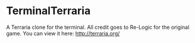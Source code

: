 # TerminalTerraria
A Terraria clone for the terminal. All credit goes to Re-Logic for the original game. You can view it here: http://terraria.org/
